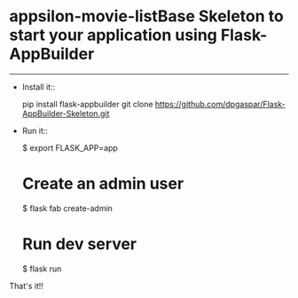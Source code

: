 # appsilon-movie-listBase Skeleton to start your application using Flask-AppBuilder
--------------------------------------------------------------

- Install it::

	pip install flask-appbuilder
	git clone https://github.com/dpgaspar/Flask-AppBuilder-Skeleton.git

- Run it::

    $ export FLASK_APP=app
    # Create an admin user
    $ flask fab create-admin
    # Run dev server
    $ flask run


That's it!!
